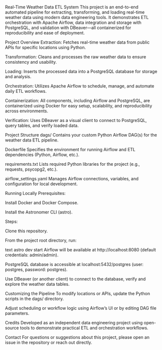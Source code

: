 Real-Time Weather Data ETL System
This project is an end-to-end automated pipeline for extracting, transforming, and loading real-time weather data using modern data engineering tools. It demonstrates ETL orchestration with Apache Airflow, data integration and storage with PostgreSQL, and validation with DBeaver—all containerized for reproducibility and ease of deployment.

Project Overview
Extraction: Fetches real-time weather data from public APIs for specific locations using Python.

Transformation: Cleans and processes the raw weather data to ensure consistency and usability.

Loading: Inserts the processed data into a PostgreSQL database for storage and analysis.

Orchestration: Utilizes Apache Airflow to schedule, manage, and automate daily ETL workflows.

Containerization: All components, including Airflow and PostgreSQL, are containerized using Docker for easy setup, scalability, and reproducibility across environments.

Verification: Uses DBeaver as a visual client to connect to PostgreSQL, query tables, and verify loaded data.

Project Structure
dags/
Contains your custom Python Airflow DAG(s) for the weather data ETL pipeline.

Dockerfile
Specifies the environment for running Airflow and ETL dependencies (Python, Airflow, etc.).

requirements.txt
Lists required Python libraries for the project (e.g., requests, psycopg2, etc.).

airflow_settings.yaml
Manages Airflow connections, variables, and configuration for local development.

Running Locally
Prerequisites:

Install Docker and Docker Compose.

Install the Astronomer CLI (astro).

Steps:

Clone this repository.

From the project root directory, run:

text
astro dev start
Airflow will be available at http://localhost:8080 (default credentials: admin/admin).

PostgreSQL database is accessible at localhost:5432/postgres (user: postgres, password: postgres).

Use DBeaver (or another client) to connect to the database, verify and explore the weather data tables.

Customizing the Pipeline
To modify locations or APIs, update the Python scripts in the dags/ directory.

Adjust scheduling or workflow logic using Airflow’s UI or by editing DAG file parameters.

Credits
Developed as an independent data engineering project using open-source tools to demonstrate practical ETL and orchestration workflows.

Contact
For questions or suggestions about this project, please open an issue in the repository or reach out directly.
